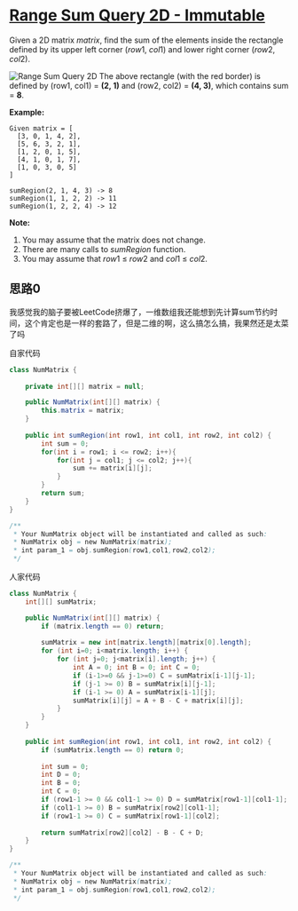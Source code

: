 # [Range Sum Query 2D - Immutable](https://leetcode.com/problems/range-sum-query-2d-immutable/)

Given a 2D matrix *matrix*, find the sum of the elements inside the rectangle defined by its upper left corner (*row*1, *col*1) and lower right corner (*row*2, *col*2).

![Range Sum Query 2D](https://leetcode.com/static/images/courses/range_sum_query_2d.png)
The above rectangle (with the red border) is defined by (row1, col1) = **(2, 1)** and (row2, col2) = **(4, 3)**, which contains sum = **8**.

**Example:**

```
Given matrix = [
  [3, 0, 1, 4, 2],
  [5, 6, 3, 2, 1],
  [1, 2, 0, 1, 5],
  [4, 1, 0, 1, 7],
  [1, 0, 3, 0, 5]
]

sumRegion(2, 1, 4, 3) -> 8
sumRegion(1, 1, 2, 2) -> 11
sumRegion(1, 2, 2, 4) -> 12
```



**Note:**

1. You may assume that the matrix does not change.
2. There are many calls to *sumRegion* function.
3. You may assume that *row*1 ≤ *row*2 and *col*1 ≤ *col*2.

## 思路0

我感觉我的脑子要被LeetCode挤爆了，一维数组我还能想到先计算sum节约时间，这个肯定也是一样的套路了，但是二维的啊，这么搞怎么搞，我果然还是太菜了吗

自家代码

```java
class NumMatrix {
    
    private int[][] matrix = null;

    public NumMatrix(int[][] matrix) {
        this.matrix = matrix;
    }
    
    public int sumRegion(int row1, int col1, int row2, int col2) {
        int sum = 0;
        for(int i = row1; i <= row2; i++){
            for(int j = col1; j <= col2; j++){
                sum += matrix[i][j];
            }
        }
        return sum;
    }
}

/**
 * Your NumMatrix object will be instantiated and called as such:
 * NumMatrix obj = new NumMatrix(matrix);
 * int param_1 = obj.sumRegion(row1,col1,row2,col2);
 */
```

人家代码

```java
class NumMatrix {
    int[][] sumMatrix;

    public NumMatrix(int[][] matrix) {
        if (matrix.length == 0) return; 
        
        sumMatrix = new int[matrix.length][matrix[0].length];
        for (int i=0; i<matrix.length; i++) {
            for (int j=0; j<matrix[i].length; j++) {
                int A = 0; int B = 0; int C = 0;
                if (i-1>=0 && j-1>=0) C = sumMatrix[i-1][j-1];
                if (j-1 >= 0) B = sumMatrix[i][j-1];
                if (i-1 >= 0) A = sumMatrix[i-1][j];
                sumMatrix[i][j] = A + B - C + matrix[i][j];
            }
        }
    }
    
    public int sumRegion(int row1, int col1, int row2, int col2) {
        if (sumMatrix.length == 0) return 0;
        
        int sum = 0;
        int D = 0;
        int B = 0;
        int C = 0;
        if (row1-1 >= 0 && col1-1 >= 0) D = sumMatrix[row1-1][col1-1];
        if (col1-1 >= 0) B = sumMatrix[row2][col1-1];
        if (row1-1 >= 0) C = sumMatrix[row1-1][col2];
        
        return sumMatrix[row2][col2] - B - C + D;
    }
}

/**
 * Your NumMatrix object will be instantiated and called as such:
 * NumMatrix obj = new NumMatrix(matrix);
 * int param_1 = obj.sumRegion(row1,col1,row2,col2);
 */
```

